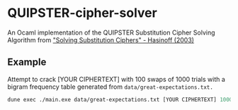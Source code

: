 # QUIPSTER-cipher-solver

An Ocaml implementation of the QUIPSTER Substitution Cipher Solving Algorithm from ["Solving Substitution Ciphers" - Hasinoff (2003)](https://people.csail.mit.edu/hasinoff/pubs/hasinoff-quipster-2003.pdf)

## Example

Attempt to crack [YOUR CIPHERTEXT] with 100 swaps of 1000 trials with a bigram frequency table generated from `data/great-expectations.txt.`

```ocaml
dune exec ./main.exe data/great-expectations.txt [YOUR CIPHERTEXT] 1000 100
```

